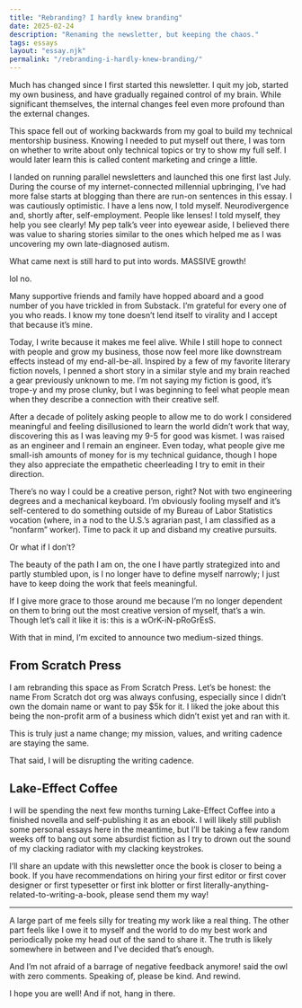 ```yaml
---
title: "Rebranding? I hardly knew branding"
date: 2025-02-24
description: "Renaming the newsletter, but keeping the chaos."
tags: essays
layout: "essay.njk"
permalink: "/rebranding-i-hardly-knew-branding/"
---
```


Much has changed since I first started this newsletter. I quit my job, started my own business, and have gradually regained control of my brain. While significant themselves, the internal changes feel even more profound than the external changes.

This space fell out of working backwards from my goal to build my technical mentorship business. Knowing I needed to put myself out there, I was torn on whether to write about only technical topics or try to show my full self. I would later learn this is called content marketing and cringe a little.

I landed on running parallel newsletters and launched this one first last July. During the course of my internet-connected millennial upbringing, I’ve had more false starts at blogging than there are run-on sentences in this essay. I was cautiously optimistic. I have a lens now, I told myself. Neurodivergence and, shortly after, self-employment. People like lenses! I told myself, they help you see clearly! My pep talk’s veer into eyewear aside, I believed there was value to sharing stories similar to the ones which helped me as I was uncovering my own late-diagnosed autism.

What came next is still hard to put into words. MASSIVE growth!

lol no.

Many supportive friends and family have hopped aboard and a good number of you have trickled in from Substack. I’m grateful for every one of you who reads. I know my tone doesn’t lend itself to virality and I accept that because it’s mine.

Today, I write because it makes me feel alive. While I still hope to connect with people and grow my business, those now feel more like downstream effects instead of my end-all-be-all. Inspired by a few of my favorite literary fiction novels, I penned a short story in a similar style and my brain reached a gear previously unknown to me. I’m not saying my fiction is good, it’s trope-y and my prose clunky, but I was beginning to feel what people mean when they describe a connection with their creative self.

After a decade of politely asking people to allow me to do work I considered meaningful and feeling disillusioned to learn the world didn’t work that way, discovering this as I was leaving my 9-5 for good was kismet. I was raised as an engineer and I remain an engineer. Even today, what people give me small-ish amounts of money for is my technical guidance, though I hope they also appreciate the empathetic cheerleading I try to emit in their direction.

There’s no way I could be a creative person, right? Not with two engineering degrees and a mechanical keyboard. I’m obviously fooling myself and it’s self-centered to do something outside of my Bureau of Labor Statistics vocation (where, in a nod to the U.S.’s agrarian past, I am classified as a “nonfarm” worker). Time to pack it up and disband my creative pursuits.

Or what if I don’t?

The beauty of the path I am on, the one I have partly strategized into and partly stumbled upon, is I no longer have to define myself narrowly; I just have to keep doing the work that feels meaningful.

If I give more grace to those around me because I’m no longer dependent on them to bring out the most creative version of myself, that’s a win. Though let’s call it like it is: this is a wOrK-iN-pRoGrEsS.

With that in mind, I’m excited to announce two medium-sized things.

## From Scratch Press

I am rebranding this space as From Scratch Press. Let’s be honest: the name From Scratch dot org was always confusing, especially since I didn’t own the domain name or want to pay $5k for it. I liked the joke about this being the non-profit arm of a business which didn’t exist yet and ran with it.

This is truly just a name change; my mission, values, and writing cadence are staying the same.

That said, I will be disrupting the writing cadence.

## Lake-Effect Coffee

I will be spending the next few months turning Lake-Effect Coffee into a finished novella and self-publishing it as an ebook. I will likely still publish some personal essays here in the meantime, but I’ll be taking a few random weeks off to bang out some absurdist fiction as I try to drown out the sound of my clacking radiator with my clacking keystrokes.

I’ll share an update with this newsletter once the book is closer to being a book. If you have recommendations on hiring your first editor or first cover designer or first typesetter or first ink blotter or first literally-anything-related-to-writing-a-book, please send them my way!

***

A large part of me feels silly for treating my work like a real thing. The other part feels like I owe it to myself and the world to do my best work and periodically poke my head out of the sand to share it. The truth is likely somewhere in between and I’ve decided that’s enough.

And I’m not afraid of a barrage of negative feedback anymore! said the owl with zero comments. Speaking of, please be kind. And rewind.

I hope you are well! And if not, hang in there.
